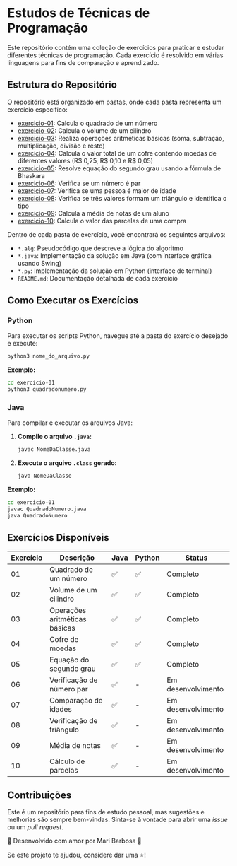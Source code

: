 # Estudos de Técnicas de Programação

Este repositório contém uma coleção de exercícios para praticar e estudar diferentes técnicas de programação. Cada exercício é resolvido em várias linguagens para fins de comparação e aprendizado.

## Estrutura do Repositório

O repositório está organizado em pastas, onde cada pasta representa um exercício específico:

 - [exercicio-01](./exercicio-01/): Calcula o quadrado de um número
 - [exercicio-02](./exercicio-02/): Calcula o volume de um cilindro
 - [exercicio-03](./exercicio-03/): Realiza operações aritméticas básicas (soma, subtração, multiplicação, divisão e resto)
 - [exercicio-04](./exercicio-04/): Calcula o valor total de um cofre contendo moedas de diferentes valores (R$ 0,25, R$ 0,10 e R$ 0,05)
 - [exercicio-05](./exercicio-05/): Resolve equação do segundo grau usando a fórmula de Bhaskara
 - [exercicio-06](./exercicio-06/): Verifica se um número é par
 - [exercicio-07](./exercicio-07/): Verifica se uma pessoa é maior de idade
 - [exercicio-08](./exercicio-08/): Verifica se três valores formam um triângulo e identifica o tipo
 - [exercício-09](./exercício-09/): Calcula a média de notas de um aluno
 - [exercicio-10](./exercicio-10/): Calcula o valor das parcelas de uma compra

Dentro de cada pasta de exercício, você encontrará os seguintes arquivos:

- `*.alg`: Pseudocódigo que descreve a lógica do algoritmo
- `*.java`: Implementação da solução em Java (com interface gráfica usando Swing)
- `*.py`: Implementação da solução em Python (interface de terminal)
- `README.md`: Documentação detalhada de cada exercício

## Como Executar os Exercícios

### Python

Para executar os scripts Python, navegue até a pasta do exercício desejado e execute:

```bash
python3 nome_do_arquivo.py
```

**Exemplo:**
```bash
cd exercicio-01
python3 quadradonumero.py
```

### Java

Para compilar e executar os arquivos Java:

1.  **Compile o arquivo `.java`:**
    ```bash
    javac NomeDaClasse.java
    ```

2.  **Execute o arquivo `.class` gerado:**
    ```bash
    java NomeDaClasse
    ```

**Exemplo:**
```bash
cd exercicio-01
javac QuadradoNumero.java
java QuadradoNumero
```

## Exercícios Disponíveis

| Exercício | Descrição | Java | Python | Status |
|-----------|-----------|------|--------|--------|
| 01 | Quadrado de um número | ✅ | ✅ | Completo |
| 02 | Volume de um cilindro | ✅ | ✅ | Completo |
| 03 | Operações aritméticas básicas | ✅ | ✅ | Completo |
| 04 | Cofre de moedas | ✅ | ✅ | Completo |
| 05 | Equação do segundo grau | ✅ | ✅ | Completo |
| 06 | Verificação de número par | ✅ | - | Em desenvolvimento |
| 07 | Comparação de idades | ✅ | - | Em desenvolvimento |
| 08 | Verificação de triângulo | ✅ | - | Em desenvolvimento |
| 09 | Média de notas | ✅ | - | Em desenvolvimento |
| 10 | Cálculo de parcelas | ✅ | - | Em desenvolvimento |

## Contribuições

Este é um repositório para fins de estudo pessoal, mas sugestões e melhorias são sempre bem-vindas. Sinta-se à vontade para abrir uma *issue* ou um *pull request*.

💜 Desenvolvido com amor por Mari Barbosa 💜

Se este projeto te ajudou, considere dar uma ⭐!